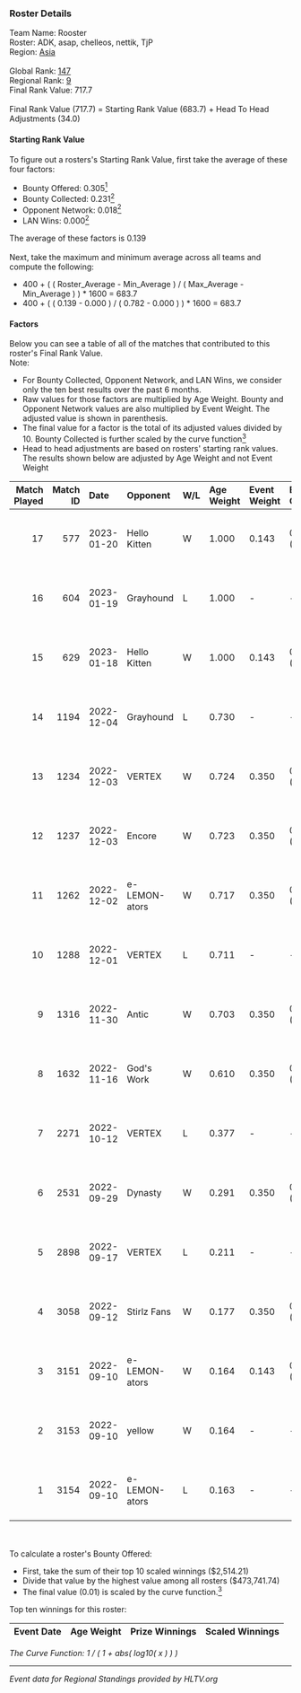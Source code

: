 ### Roster Details<br />
Team Name: Rooster<br />
Roster: ADK, asap, chelleos, nettik, TjP<br />
Region: [Asia]( ../standings_asia.md)<br />
<br />
Global Rank: [147](../standings_global.md)<br />
Regional Rank: [9]( ../standings_asia.md)<br />
Final Rank Value:  717.7<br />
<br />
Final Rank Value (717.7) = Starting Rank Value (683.7) + Head To Head Adjustments (34.0)<br />

#### Starting Rank Value<br />
To figure out a rosters's Starting Rank Value, first take the average of these four factors:<br />
- Bounty Offered: 0.305[<sup>1</sup>](#table2)
- Bounty Collected: 0.231[<sup>2</sup>](#table1)
- Opponent Network: 0.018[<sup>2</sup>](#table1)
- LAN Wins: 0.000[<sup>2</sup>](#table1)

The average of these factors is 0.139<br />
<br />
Next, take the maximum and minimum average across all teams and compute the following:<br />
- 400 + ( ( Roster_Average - Min_Average ) / ( Max_Average - Min_Average ) ) * 1600 = 683.7
- 400 + ( ( 0.139 - 0.000 ) / ( 0.782 - 0.000 ) ) * 1600 = 683.7


#### Factors<br />
Below you can see a table of all of the matches that contributed to this roster's Final Rank Value.<br />
Note:<br />

- For Bounty Collected, Opponent Network, and LAN Wins, we consider only the ten best results over the past 6 months.
- Raw values for those factors are multiplied by Age Weight. Bounty and Opponent Network values are also multiplied by Event Weight. The adjusted value is shown in parenthesis.
- The final value for a factor is the total of its adjusted values divided by 10. Bounty Collected is further scaled by the curve function[<sup>3</sup>](#curveFunction)
- Head to head adjustments are based on rosters' starting rank values. The results shown below are adjusted by Age Weight and not Event Weight
<span id="table1"></span><br />


| Match Played | Match ID | Date       | Opponent      | W/L | Age Weight | Event Weight | Bounty Collected | Opponent Network | LAN Wins  | H2H Adj. | Roster                                |
| -: | -: | :- | :- | :- | :- | :- | :- | :- | :- | -: | :- |
|           17 |      577 | 2023-01-20 | Hello Kitten  | W   | 1.000      | 0.143        | 0.000 (0.000)    | 0.124 (0.018)    | 0 (0.000) |     8.84 | ADK, asap, chelleos, nettik, TjP      |
|           16 |      604 | 2023-01-19 | Grayhound     | L   | 1.000      | -            | -                | -                | -         |    -8.80 | ADK, asap, chelleos, nettik, TjP      |
|           15 |      629 | 2023-01-18 | Hello Kitten  | W   | 1.000      | 0.143        | 0.000 (0.000)    | 0.124 (0.018)    | 0 (0.000) |     9.17 | ADK, asap, chelleos, nettik, TjP      |
|           14 |     1194 | 2022-12-04 | Grayhound     | L   | 0.730      | -            | -                | -                | -         |    -6.63 | ADK, asap, chelleos, nettik, TjP      |
|           13 |     1234 | 2022-12-03 | VERTEX        | W   | 0.724      | 0.350        | 0.014 (0.003)    | 0.208 (0.053)    | 0 (0.000) |    12.62 | ADK, asap, chelleos, nettik, TjP      |
|           12 |     1237 | 2022-12-03 | Encore        | W   | 0.723      | 0.350        | 0.003 (0.001)    | 0.062 (0.016)    | 0 (0.000) |    10.50 | ADK, asap, chelleos, nettik, TjP      |
|           11 |     1262 | 2022-12-02 | e-LEMON-ators | W   | 0.717      | 0.350        | 0.001 (0.000)    | 0.121 (0.030)    | 0 (0.000) |     9.53 | ADK, asap, chelleos, nettik, TjP      |
|           10 |     1288 | 2022-12-01 | VERTEX        | L   | 0.711      | -            | -                | -                | -         |    -9.23 | ADK, asap, chelleos, nettik, TjP      |
|            9 |     1316 | 2022-11-30 | Antic         | W   | 0.703      | 0.350        | 0.001 (0.000)    | 0.088 (0.022)    | 0 (0.000) |     8.37 | ADK, asap, chelleos, nettik, TjP      |
|            8 |     1632 | 2022-11-16 | God's Work    | W   | 0.610      | 0.350        | 0.000 (0.000)    | 0.097 (0.021)    | 0 (0.000) |     4.97 | ADK, asap, chelleos, nettik, TjP      |
|            7 |     2271 | 2022-10-12 | VERTEX        | L   | 0.377      | -            | -                | -                | -         |    -5.01 | asap, chelleos, dangeR, TjP, viridian |
|            6 |     2531 | 2022-09-29 | Dynasty       | W   | 0.291      | 0.350        | 0.000 (0.000)    | 0.025 (0.003)    | 0 (0.000) |     1.59 | asap, chelleos, dangeR, TjP, viridian |
|            5 |     2898 | 2022-09-17 | VERTEX        | L   | 0.211      | -            | -                | -                | -         |    -2.96 | asap, chelleos, dangeR, TjP, viridian |
|            4 |     3058 | 2022-09-12 | Stirlz Fans   | W   | 0.177      | 0.350        | 0.000 (0.000)    | 0.014 (0.001)    | 0 (0.000) |     0.94 | asap, chelleos, dangeR, TjP, viridian |
|            3 |     3151 | 2022-09-10 | e-LEMON-ators | W   | 0.164      | 0.143        | 0.001 (0.000)    | 0.121 (0.003)    | 0 (0.000) |     2.18 | asap, chelleos, dangeR, TjP, viridian |
|            2 |     3153 | 2022-09-10 | yellow        | W   | 0.164      | -            | -                | -                | -         |     0.88 | asap, chelleos, dangeR, TjP, viridian |
|            1 |     3154 | 2022-09-10 | e-LEMON-ators | L   | 0.163      | -            | -                | -                | -         |    -3.00 | asap, chelleos, dangeR, TjP, viridian |

<br />
<span id="table2"></span><br />
To calculate a roster's Bounty Offered:<br />

- First, take the sum of their top 10 scaled winnings ($2,514.21)
- Divide that value by the highest value among all rosters ($473,741.74)
- The final value (0.01) is scaled by the curve function.[<sup>3</sup>](#curveFunction)

Top ten winnings for this roster:<br />

| Event Date | Age Weight | Prize Winnings | Scaled Winnings |
| :- | -: | :- | :- |


<span id="curveFunction"></span>_The Curve Function: 1 / ( 1 + abs( log10( x ) ) )_<br />

---
_Event data for Regional Standings provided by HLTV.org_<br />
